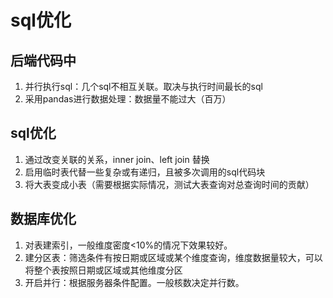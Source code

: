 # sql优化

## 后端代码中

1. 并行执行sql：几个sql不相互关联。取决与执行时间最长的sql
2. 采用pandas进行数据处理：数据量不能过大（百万）

## sql优化

1. 通过改变关联的关系，inner join、left join 替换
2. 启用临时表代替一些复杂或有递归，且被多次调用的sql代码块
3. 将大表变成小表（需要根据实际情况，测试大表查询对总查询时间的贡献）

## 数据库优化

1. 对表建索引，一般维度密度<10%的情况下效果较好。
2. 建分区表：筛选条件有按日期或区域或某个维度查询，维度数据量较大，可以将整个表按照日期或区域或其他维度分区
3. 开启并行：根据服务器条件配置。一般核数决定并行数。
